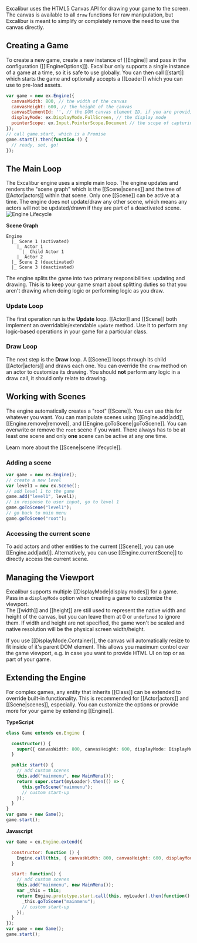 Excalibur uses the HTML5 Canvas API for drawing your game to the screen.
The canvas is available to all `draw` functions for raw manipulation,
but Excalibur is meant to simplify or completely remove the need to use
the canvas directly.

## Creating a Game

To create a new game, create a new instance of [[Engine]] and pass in
the configuration ([[IEngineOptions]]). Excalibur only supports a single
instance of a game at a time, so it is safe to use globally.
You can then call [[start]] which starts the game and optionally accepts
a [[Loader]] which you can use to pre-load assets.

```js
var game = new ex.Engine({ 
  canvasWidth: 800, // the width of the canvas
  canvasHeight: 600, // the height of the canvas
  canvasElementId: '', // the DOM canvas element ID, if you are providing your own
  displayMode: ex.DisplayMode.FullScreen, // the display mode
  pointerScope: ex.Input.PointerScope.Document // the scope of capturing pointer (mouse/touch) events
});
// call game.start, which is a Promise
game.start().then(function () {
  // ready, set, go!
});
```

## The Main Loop

The Excalibur engine uses a simple main loop. The engine updates and renders
the "scene graph" which is the [[Scene|scenes]] and the tree of [[Actor|actors]] within that
scene. Only one [[Scene]] can be active at a time. The engine does not update/draw any other
scene, which means any actors will not be updated/drawn if they are part of a deactivated scene.
![Engine Lifecycle](/assets/images/docs/EngineLifecycle.png)

**Scene Graph**

```
Engine
  |_ Scene 1 (activated)
    |_ Actor 1
      |_ Child Actor 1
    |_ Actor 2
  |_ Scene 2 (deactivated)
  |_ Scene 3 (deactivated)
```
The engine splits the game into two primary responsibilities: updating and drawing. This is
to keep your game smart about splitting duties so that you aren't drawing when doing
logic or performing logic as you draw.

### Update Loop

The first operation run is the **Update** loop. [[Actor]] and [[Scene]] both implement
an overridable/extendable `update` method. Use it to perform any logic-based operations
in your game for a particular class.

### Draw Loop

The next step is the **Draw** loop. A [[Scene]] loops through its child [[Actor|actors]] and
draws each one. You can override the `draw` method on an actor to customize its drawing.
You should **not** perform any logic in a draw call, it should only relate to drawing.

## Working with Scenes

The engine automatically creates a "root" [[Scene]]. You can use this for whatever you want.
You can manipulate scenes using [[Engine.add|add]], [[Engine.remove|remove]], 
and [[Engine.goToScene|goToScene]]. You can overwrite or remove the `root` scene if 
you want. There always has to be at least one scene and only **one** scene can be 
active at any one time.

Learn more about the [[Scene|scene lifecycle]].

### Adding a scene

```js
var game = new ex.Engine();
// create a new level
var level1 = new ex.Scene();
// add level 1 to the game
game.add("level1", level1);
// in response to user input, go to level 1
game.goToScene("level1");
// go back to main menu
game.goToScene("root");
```

### Accessing the current scene

To add actors and other entities to the current [[Scene]], you can use [[Engine.add|add]]. Alternatively,
you can use [[Engine.currentScene]] to directly access the current scene.

## Managing the Viewport

Excalibur supports multiple [[DisplayMode|display modes]] for a game. Pass in a `displayMode`
option when creating a game to customize the viewport.  
The [[width]] and [[height]] are still used to represent the native width and height 
of the canvas, but you can leave them at 0 or `undefined` to ignore them. If width and height
are not specified, the game won't be scaled and native resolution will be the physical screen
width/height.

If you use [[DisplayMode.Container]], the canvas will automatically resize to fit inside of
it's parent DOM element. This allows you maximum control over the game viewport, e.g. in case
you want to provide HTML UI on top or as part of your game.

## Extending the Engine

For complex games, any entity that inherits [[Class]] can be extended to override built-in
functionality. This is recommended for [[Actor|actors]] and [[Scene|scenes]], especially.
You can customize the options or provide more for your game by extending [[Engine]].

**TypeScript**

```ts
class Game extends ex.Engine {

  constructor() {
    super({ canvasWidth: 800, canvasHeight: 600, displayMode: DisplayMode.FullScreen });
  }

  public start() {
    // add custom scenes
    this.add("mainmenu", new MainMenu());
    return super.start(myLoader).then(() => {
      this.goToScene("mainmenu");
      // custom start-up
    });
  }
}
var game = new Game();
game.start();
```

**Javascript**

```js
var Game = ex.Engine.extend({

  constructor: function () {
    Engine.call(this, { canvasWidth: 800, canvasHeight: 600, displayMode: DisplayMode.FullScreen });
  }

  start: function() {
    // add custom scenes
    this.add("mainmenu", new MainMenu());
    var _this = this;
    return Engine.prototype.start.call(this, myLoader).then(function() {
      _this.goToScene("mainmenu");
      // custom start-up
    });
  }
});
var game = new Game();
game.start();
```
